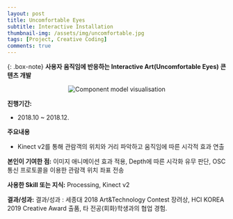 ```yaml
---
layout: post
title: Uncomfortable Eyes
subtitle: Interactive Installation
thumbnail-img: /assets/img/uncomfortable.jpg
tags: [Project, Creative Coding]
comments: true
---
```


{: .box-note}
**사용자 움직임에 반응하는 Interactive Art(Uncomfortable Eyes) 콘텐츠 개발**

<center>
<img src="/assets/img/Uncomfortable_eyes_demo.gif" alt="Component model visualisation">
</center>  

**진행기간:**
  - 2018.10 ~ 2018.12.  

**주요내용**
  - Kinect v2를 통해 관람객의 위치와 거리 파악하고 움직임에 따른 시각적 효과 연출  

**본인이 기여한 점:** 이미지 애니메이션 효과 적용, Depth에 따른 시각화 유무 판단, OSC 통신 프로토콜을 이용한 관람객 위치 좌표 전송  

**사용한 Skill 또는 지식:** Processing, Kinect v2  

**결과/성과:** 결과/성과 : 세종대 2018 Art&Technology Contest 장려상, HCI KOREA 2019 Creative Award 출품, 타 전공(회화)학생과의 협업 경험.  
